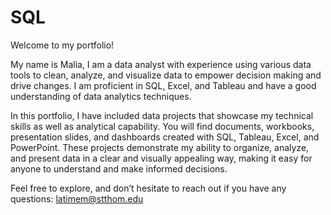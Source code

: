 # SQL

Welcome to my portfolio!

My name is Malia, I am a data analyst with experience using various data tools to clean, analyze, and visualize data to empower decision making and drive changes. I am proficient in SQL, Excel, and Tableau and have a good understanding of data analytics techniques.

In this portfolio, I have included data projects that showcase my technical skills as well as analytical capability. You will find documents, workbooks, presentation slides, and dashboards created with SQL, Tableau, Excel, and PowerPoint. These projects demonstrate my ability to organize, analyze, and present data in a clear and visually appealing way, making it easy for anyone to understand and make informed decisions.

Feel free to explore, and don’t hesitate to reach out if you have any questions: latimem@stthom.edu

